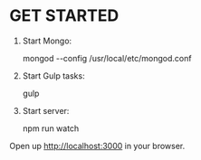 # GET STARTED

1. Start Mongo:

    mongod --config /usr/local/etc/mongod.conf

2. Start Gulp tasks:

    gulp

3. Start server:

    npm run watch

Open up [http://localhost:3000](http://localhost:3000) in your browser.

